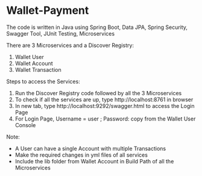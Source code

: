 # Wallet-Payment


The code is written in Java using Spring Boot, Data JPA, Spring Security, Swagger Tool, JUnit Testing, Microservices

There are 3 Microservices and a Discover Registry:
1. Wallet User
2. Wallet Account
3. Wallet Transaction

Steps to access the Services:
1. Run the Discover Registry code followed by all the 3 Microservices
2. To check if all the services are up, type http://localhost:8761 in browser
3. In new tab, type http://localhost:9292/swagger.html to access the Login Page
4. For Login Page, Username = user ;  Password: copy from the Wallet User Console


Note:
- A User can have a single Account with multiple Transactions
- Make the required changes in yml files of all services
- Include the lib folder from Wallet Account in Build Path of all the Microservices 
